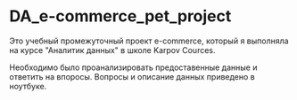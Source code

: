 # DA_e-commerce_pet_project
Это учебный промежуточный проект e-commerce, который я выполняла на курсе "Аналитик данных" в школе Karpov Cources.

Необходимо было проанализировать предоставенные данные и ответить на впоросы. Вопросы и описание данных приведено в ноутбуке.
